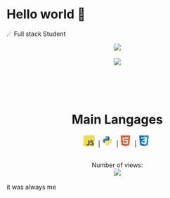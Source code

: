 # Hello world 👋

☄ Full stack Student

<p align="center">
  <img src="https://i.pinimg.com/originals/34/16/fc/3416fc4113b69a0bf1cc75a772c4b5c4.gif">
</p>

<p align="center">
  <img src="[![Discord Presence](https://lanyard.cnrad.dev/api/:id)](https://discord.com/users/:id)">
</p><br/><br/><br/>

<h1 align="center">Main Langages</h1>

<p align="center"> 
  <code><img height="25" src="https://raw.githubusercontent.com/github/explore/80688e429a7d4ef2fca1e82350fe8e3517d3494d/topics/javascript/javascript.png"></code>&nbsp; |
  <code><img height="25" src="https://raw.githubusercontent.com/devicons/devicon/master/icons/python/python-original.svg"></code>&nbsp; |
  <code><img height="25" src="https://raw.githubusercontent.com/devicons/devicon/master/icons/html5/html5-original.svg"></code>&nbsp; |
  <code><img height="25" src="https://raw.githubusercontent.com/devicons/devicon/master/icons/css3/css3-original.svg"></code>&nbsp;
</p>





<p align="center">
    <br>Number of views: <br>
    <img src="https://profile-counter.glitch.me/itwasDelta/count.svg" />
</p>


it was always me
